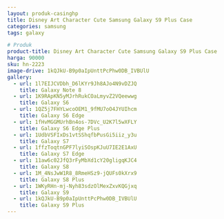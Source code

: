 ```yaml
---
layout: produk-casinghp
title: Disney Art Character Cute Samsung Galaxy S9 Plus Case
categories: samsung
tags: galaxy

# Produk
product-title: Disney Art Character Cute Samsung Galaxy S9 Plus Case
harga: 90000
sku: hn-2223
image-drive: 1kQJkU-B9p0aIpUnttPcPhw0DB_IVBUlU
gallery:
  - url: 1l7EIJCVDbh_D6lKYr9Jh8AJo4N9vDZJQ
    title: Galaxy Note 8
  - url: 1K9RApKN5yMJrhRukCOaLmyvZ2VQeewwg
    title: Galaxy S6
  - url: 1QZ5j7FHYLwcoOEM1_9fMU7oO4JYUIhcm
    title: Galaxy S6 Edge
  - url: 1fHvMGGMUrhBn4os-7DVc_U2K7l5wXFLY
    title: Galaxy S6 Edge Plus
  - url: 1UdbVSFIxDs1vtSShqfbPusGi5iiz_y3u
    title: Galaxy S7
  - url: 1ffzToqtnGPF7lyiSOspKJuU7IE2E1AxU
    title: Galaxy S7 Edge
  - url: 11aw6c02JfQ3rFyMbXd1cY20gligqKJC4
    title: Galaxy S8
  - url: 1M_4NsJwW1R8_8RmeHSz9-jQUFs0kXrx9
    title: Galaxy S8 Plus
  - url: 1WKyRHn-mj-Nyh83sdzOlMexZxvKQGjxq
    title: Galaxy S9
  - url: 1kQJkU-B9p0aIpUnttPcPhw0DB_IVBUlU
    title: Galaxy S9 Plus
---
```

